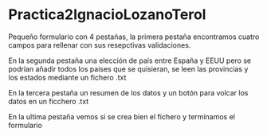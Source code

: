 # Practica2IgnacioLozanoTerol

Pequeño formulario con 4 pestañas, la primera pestaña encontramos cuatro campos para rellenar con sus resepctivas validaciones.

En la segunda pestaña una elección de país entre España y EEUU pero se podrían añadir todos los paises que se quisieran, se leen las provincias 
y los estados mediante un fichero .txt

En la tercera pestaña un resumen de los datos y un botón para volcar los datos en un ficchero .txt

En la ultima pestaña vemos si se crea bien el fichero y terminamos el formulario
